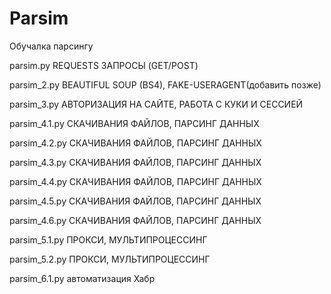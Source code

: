 # Parsim
Обучалка парсингу

parsim.py REQUESTS ЗАПРОСЫ (GET/POST)

parsim_2.py BEAUTIFUL SOUP (BS4), FAKE-USERAGENT(добавить позже)

parsim_3.py АВТОРИЗАЦИЯ НА САЙТЕ, РАБОТА С КУКИ И СЕССИЕЙ

parsim_4.1.py СКАЧИВАНИЯ ФАЙЛОВ, ПАРСИНГ ДАННЫХ

parsim_4.2.py СКАЧИВАНИЯ ФАЙЛОВ, ПАРСИНГ ДАННЫХ

parsim_4.3.py СКАЧИВАНИЯ ФАЙЛОВ, ПАРСИНГ ДАННЫХ

parsim_4.4.py СКАЧИВАНИЯ ФАЙЛОВ, ПАРСИНГ ДАННЫХ

parsim_4.5.py СКАЧИВАНИЯ ФАЙЛОВ, ПАРСИНГ ДАННЫХ

parsim_4.6.py СКАЧИВАНИЯ ФАЙЛОВ, ПАРСИНГ ДАННЫХ

parsim_5.1.py ПРОКСИ, МУЛЬТИПРОЦЕССИНГ

parsim_5.2.py ПРОКСИ, МУЛЬТИПРОЦЕССИНГ

parsim_6.1.py автоматизация Хабр
